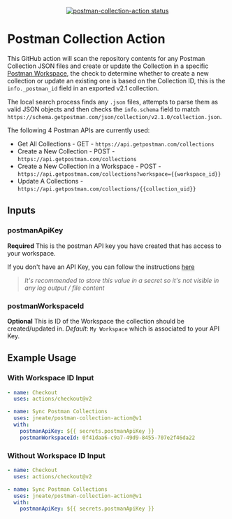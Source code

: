 <p align="center">
  <a href="https://github.com/jneate/postman-collection-action/actions"><img alt="postman-collection-action status" src="https://github.com/jneate/postman-collection-action/workflows/build-test/badge.svg"></a>
</p>

# Postman Collection Action 

This GitHub action will scan the repository contents for any Postman Collection JSON files and create or update the Collection in a specific [Postman Workspace](https://web.postman.co/workspace), the check to determine whether to create a new collection or update an existing one is based on the Collection ID, this is the `info._postman_id` field in an exported v2.1 collection.

The local search process finds any `.json` files, attempts to parse them as valid JSON objects and then checks the `info.schema` field to match `https://schema.getpostman.com/json/collection/v2.1.0/collection.json`.

The following 4 Postman APIs are currently used:

- Get All Collections - GET - `https://api.getpostman.com/collections`
- Create a New Collection - POST - `https://api.getpostman.com/collections`
- Create a New Collection in a Workspace - POST - `https://api.getpostman.com/collections?workspace={{workspace_id}}`
- Update A Collections - `https://api.getpostman.com/collections/{{collection_uid}}`

## Inputs

### postmanApiKey

**Required** This is the postman API key you have created that has access to your workspace.

If you don't have an API Key, you can follow the instructions [here](https://learning.postman.com/docs/developer/intro-api/#generating-a-postman-api-key)

> *It's recommended to store this value in a secret so it's not visible in any log output / file content*

### postmanWorkspaceId

**Optional** This is ID of the Workspace the collection should be created/updated in. *Default*: `My Workspace` which is associated to your API Key.

## Example Usage

### With Workspace ID Input

```yaml
- name: Checkout
  uses: actions/checkout@v2

- name: Sync Postman Collections
  uses: jneate/postman-collection-action@v1
  with:
    postmanApiKey: ${{ secrets.postmanApiKey }}
    postmanWorkspaceId: 0f41daa6-c9a7-49d9-8455-707e2f46da22
```

### Without Workspace ID Input

```yaml
- name: Checkout
  uses: actions/checkout@v2

- name: Sync Postman Collections
  uses: jneate/postman-collection-action@v1
  with:
    postmanApiKey: ${{ secrets.postmanApiKey }}
```
